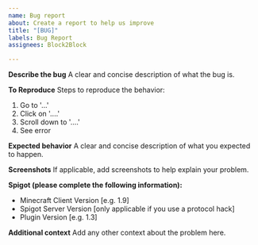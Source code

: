 ```yaml
---
name: Bug report
about: Create a report to help us improve
title: "[BUG]"
labels: Bug Report
assignees: Block2Block

---
```


**Describe the bug**
A clear and concise description of what the bug is.

**To Reproduce**
Steps to reproduce the behavior:
1. Go to '...'
2. Click on '....'
3. Scroll down to '....'
4. See error

**Expected behavior**
A clear and concise description of what you expected to happen.

**Screenshots**
If applicable, add screenshots to help explain your problem.

**Spigot (please complete the following information):**
 - Minecraft Client Version [e.g. 1.9]
 - Spigot Server Version [only applicable if you use a protocol hack]
 - Plugin Version [e.g. 1.3]

**Additional context**
Add any other context about the problem here.
